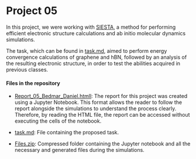 # Project 05

In this project, we were working with [SIESTA](https://siesta-project.org/siesta/About/overview.html), a method for performing efficient electronic structure calculations and ab initio molecular dynamics simulations.

The task, which can be found in [task.md](task.md), aimed to perform energy convergence calculations of graphene and hBN, followed by an analysis of the resulting electronic structure, in order to test the abilities acquired in previous classes.

#### Files in the repository

- [Report_05_Bedmar_Daniel.htmll](Report_05_Bedmar_Daniel.html): The report for this project was created using a Jupyter Notebook. This format allows the reader to follow the report alongside the simulations to understand the process clearly. Therefore, by reading the HTML file, the report can be accessed without executing the cells of the notebook.

- [task.md](task.md): File containing the proposed task.

- [Files.zip](Files.zip): Compressed folder containing the Jupyter notebook and all the necessary and generated files during the simulations.
